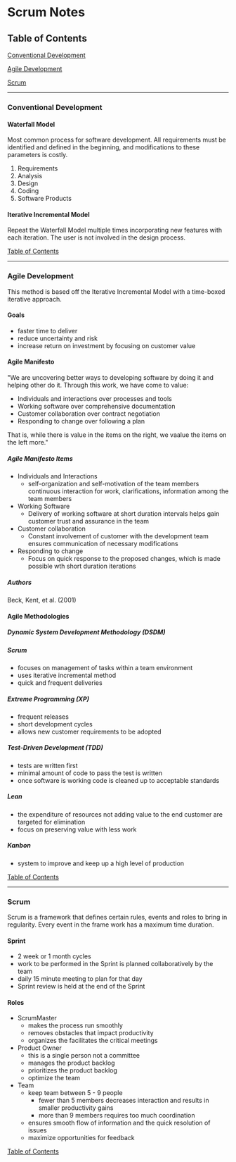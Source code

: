 # Scrum Notes

## <a name="toc"></a>Table of Contents

[Conventional Development](#conv_devel)

[Agile Development](#agile_devel)

[Scrum](#scrum)

---

### <a name="conv_devel"></a>Conventional Development

#### Waterfall Model

Most common process for software development.  All requirements must be 
identified and defined in the beginning, and modifications to these 
parameters is costly.

  1. Requirements
  1. Analysis
  1. Design
  1. Coding
  1. Software Products

#### Iterative Incremental Model

Repeat the Waterfall Model multiple times incorporating new features with 
each iteration.  The user is not involved in the design process.

[Table of Contents](#toc)

---

### <a name="agile_devel"></a>Agile Development

This method is based off the Iterative Incremental Model with a time-boxed 
iterative approach.

#### Goals

  - faster time to deliver
  - reduce uncertainty and risk
  - increase return on investment by focusing on customer value

#### Agile Manifesto
"We are uncovering better ways to developing software by doing it and 
helping other do it.  Through this work, we have come to value:

  - Individuals and interactions over processes and tools
  - Working software over comprehensive documentation
  - Customer collaboration over contract negotiation
  - Responding to change over following a plan

That is, while there is value in the items on the right, we vaalue the items
 on the left more."

##### Agile Manifesto Items
  - Individuals and Interactions
    - self-organization and self-motivation of the team members continuous
    interaction for work, clarifications, information among the team members
  - Working Software
    - Delivery of working software at short duration intervals helps gain 
    customer trust and assurance in the team
  - Customer collaboration
    - Constant involvement of customer with the development team ensures 
    communication of necessary modifications
  - Responding to change
    - Focus on quick response to the proposed changes, which is made 
    possible wth short duration iterations

##### Authors
Beck, Kent, et al. (2001)

#### Agile Methodologies

##### Dynamic System Development Methodology (DSDM)

##### Scrum

  - focuses on management of tasks within a team environment
  - uses iterative incremental method
  - quick and frequent deliveries
  
##### Extreme Programming (XP)

  - frequent releases
  - short development cycles
  - allows new customer requirements to be adopted

##### Test-Driven Development (TDD)

  - tests are written first
  - minimal amount of code to pass the test is written
  - once software is working code is cleaned up to acceptable standards

##### Lean

  - the expenditure of resources not adding value to the end customer are 
  targeted for elimination
  - focus on preserving value with less work
  
##### Kanbon

  - system to improve and keep up a high level of production

[Table of Contents](#toc)

---

### <a name="scrum"></a>Scrum
Scrum is a framework that defines certain rules, events and roles to bring 
in regularity.  Every event in the frame work has a maximum time duration.

#### Sprint

  - 2 week or 1 month cycles
  - work to be performed in the Sprint is planned collaboratively by the team
  - daily 15 minute meeting to plan for that day
  - Sprint review is held at the end of the Sprint

#### Roles
  - ScrumMaster
    - makes the process run smoothly
    - removes obstacles that impact productivity
    - organizes the facilitates the critical meetings
  - Product Owner
    - this is a single person not a committee
    - manages the product backlog
    - prioritizes the product backlog
    - optimize the team
  - Team
    - keep team between 5 - 9 people
      - fewer than 5 members decreases interaction and results in smaller 
      productivity gains
      - more than 9 members requires too much coordination
    - ensures smooth flow of information and the quick resolution of issues
    - maximize opportunities for feedback
    
[Table of Contents](#toc)
